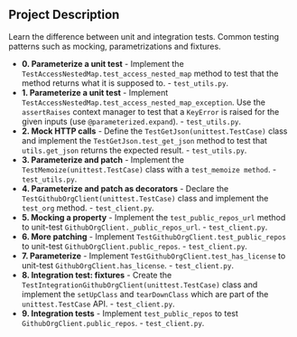 ## Project Description
Learn the difference between unit and integration tests.
Common testing patterns such as mocking, parametrizations and fixtures.

* **0. Parameterize a unit test** - Implement the `TestAccessNestedMap.test_access_nested_map` method to test that the method returns what it is supposed to. - `test_utils.py`.
* **1. Parameterize a unit test** - Implement `TestAccessNestedMap.test_access_nested_map_exception`. Use the `assertRaises` context manager to test that a `KeyError` is raised for the given inputs (use `@parameterized.expand`). - `test_utils.py`.
* **2. Mock HTTP calls** - Define the `TestGetJson(unittest.TestCase)` class and implement the `TestGetJson.test_get_json` method to test that `utils.get_json` returns the expected result. - `test_utils.py`.
* **3. Parameterize and patch** - Implement the `TestMemoize(unittest.TestCase)` class with a `test_memoize method`. - `test_utils.py`.
* **4. Parameterize and patch as decorators** - Declare the `TestGithubOrgClient(unittest.TestCase)` class and implement the `test_org` method. - `test_client.py`.
* **5. Mocking a property** - Implement the `test_public_repos_url` method to unit-test `GithubOrgClient._public_repos_url`. - `test_client.py`.
* **6. More patching** - Implement `TestGithubOrgClient.test_public_repos` to unit-test `GithubOrgClient.public_repos`. - `test_client.py`.
* **7. Parameterize** - Implement `TestGithubOrgClient.test_has_license` to unit-test `GithubOrgClient.has_license`. - `test_client.py`.
* **8. Integration test: fixtures** - Create the `TestIntegrationGithubOrgClient(unittest.TestCase)` class and implement the `setUpClass` and `tearDownClass` which are part of the `unittest.TestCase` API. - `test_client.py`.
* **9. Integration tests** - Implement `test_public_repos` to  test `GithubOrgClient.public_repos`. - `test_client.py`.

